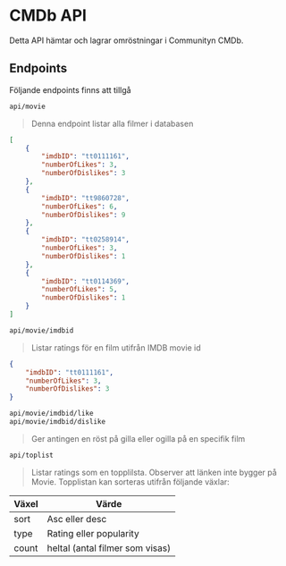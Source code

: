 # CMDb API

Detta API hämtar och lagrar omröstningar i Communityn CMDb.

## Endpoints
Följande endpoints finns att tillgå

```html
api/movie
```
>Denna endpoint listar alla filmer i databasen
```json
[
    {
        "imdbID": "tt0111161",
        "numberOfLikes": 3,
        "numberOfDislikes": 3
    },
    {
        "imdbID": "tt9860728",
        "numberOfLikes": 6,
        "numberOfDislikes": 9
    },
    {
        "imdbID": "tt0258914",
        "numberOfLikes": 3,
        "numberOfDislikes": 1
    },
    {
        "imdbID": "tt0114369",
        "numberOfLikes": 5,
        "numberOfDislikes": 1
    }
]
```
```html
api/movie/imdbid
```
>Listar ratings för en film utifrån IMDB movie id
```json
{
    "imdbID": "tt0111161",
    "numberOfLikes": 3,
    "numberOfDislikes": 3
}
```

```html
api/movie/imdbid/like
api/movie/imdbid/dislike
```
>Ger antingen en röst på gilla eller ogilla på en specifik film


```html
api/toplist
```
>Listar ratings som en topplilsta. Observer att länken inte bygger på Movie.
>Topplistan kan sorteras utifrån följande växlar:

Växel | Värde
------|------
sort | Asc eller desc
type | Rating eller popularity
count | heltal (antal filmer som visas)

